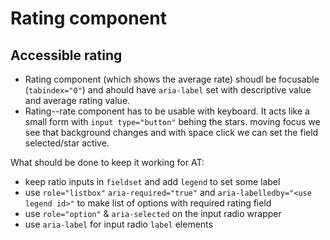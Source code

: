 # Rating component

## Accessible rating
* Rating component (which shows the average rate) shoudl be focusable (`tabindex="0"`) and ahould have `aria-label` set with descriptive value and average rating value.
* Rating--rate component has to be usable with keyboard.
It acts like a small form with `input type="button"` behing the stars. moving focus we see that background changes and with space click we can set the field selected/star active.

What should be done to keep it working for AT:
* keep ratio inputs in `fieldset` and add `legend` to set some label
* use `role="listbox"` `aria-required="true"` and `aria-labelledby="<use legend id>"` to make list of options with required rating field
* use `role="option"` & `aria-selected` on the input radio wrapper
* use `aria-label` for input radio `label` elements




